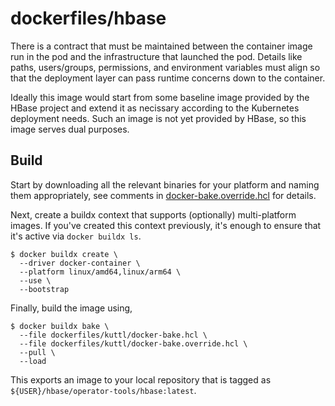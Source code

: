 <!--
 Licensed to the Apache Software Foundation (ASF) under one
 or more contributor license agreements.  See the NOTICE file
 distributed with this work for additional information
 regarding copyright ownership.  The ASF licenses this file
 to you under the Apache License, Version 2.0 (the
 "License"); you may not use this file except in compliance
 with the License.  You may obtain a copy of the License at

     http://www.apache.org/licenses/LICENSE-2.0

 Unless required by applicable law or agreed to in writing, software
 distributed under the License is distributed on an "AS IS" BASIS,
 WITHOUT WARRANTIES OR CONDITIONS OF ANY KIND, either express or implied.
 See the License for the specific language governing permissions and
 limitations under the License.
-->

# dockerfiles/hbase

There is a contract that must be maintained between the container image run in the pod and the
infrastructure that launched the pod. Details like paths, users/groups, permissions, and
environment variables must align so that the deployment layer can pass runtime concerns down to
the container.

Ideally this image would start from some baseline image provided by the HBase project and extend
it as necissary according to the Kubernetes deployment needs. Such an image is not yet provided by
HBase, so this image serves dual purposes.

## Build

Start by downloading all the relevant binaries for your platform and naming them appropriately,
see comments in [docker-bake.override.hcl](./docker-bake.override.hcl) for details.

Next, create a buildx context that supports (optionally) multi-platform images. If you've created
this context previously, it's enough to ensure that it's active via `docker buildx ls`.

```shell
$ docker buildx create \
  --driver docker-container \
  --platform linux/amd64,linux/arm64 \
  --use \
  --bootstrap
```

Finally, build the image using,

```shell
$ docker buildx bake \
  --file dockerfiles/kuttl/docker-bake.hcl \
  --file dockerfiles/kuttl/docker-bake.override.hcl \
  --pull \
  --load
```

This exports an image to your local repository that is tagged as
`${USER}/hbase/operator-tools/hbase:latest`.

